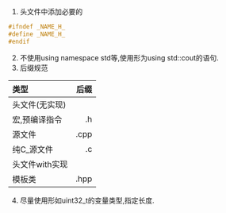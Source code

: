 1. 头文件中添加必要的

``` cpp
#ifndef _NAME_H_
#define _NAME_H_
#endif
```

2. 不使用using namespace std等,使用形为using std::cout的语句.
3. 后缀规范

| 类型           | 后缀 |
| :------------- | ---: |
| 头文件(无实现) |      |
| 宏,预编译指令  |   .h |
| 源文件         | .cpp |
| 纯C_源文件     |   .c |
| 头文件with实现 |      |
| 模板类         | .hpp |

4. 尽量使用形如uint32_t的变量类型,指定长度.